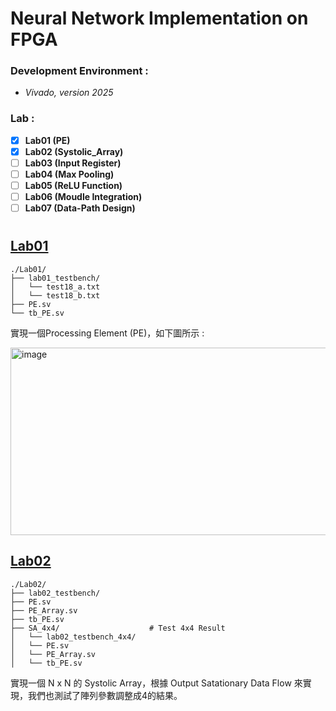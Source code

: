 # Neural Network Implementation on FPGA  

### Development Environment : 
- *Vivado, version 2025*   


### Lab : 
- [x] **Lab01 (PE)**
- [X] **Lab02 (Systolic_Array)**
- [ ] **Lab03 (Input Register)**
- [ ] **Lab04 (Max Pooling)**
- [ ] **Lab05 (ReLU Function)**
- [ ] **Lab06 (Moudle Integration)**
- [ ] **Lab07 (Data-Path Design)**

# 

## [Lab01](./Lab01) 
```
./Lab01/
├── lab01_testbench/  
│   └── test18_a.txt  
│   └── test18_b.txt  
├── PE.sv                        
└── tb_PE.sv    
```
實現一個Processing Element (PE)，如下圖所示 :  
   
<img width="600" height="300" alt="image" src="https://github.com/user-attachments/assets/5e62ab76-81d2-4af2-ba27-ad5c3426a452" />




## [Lab02](./Lab02)  
```
./Lab02/
├── lab02_testbench/    
├── PE.sv  
├── PE_Array.sv                          
├── tb_PE.sv
├── SA_4x4/                    # Test 4x4 Result  
│   └── lab02_testbench_4x4/
│   └── PE.sv 
│   └── PE_Array.sv 
│   └── tb_PE.sv 
```
實現一個 N x N 的 Systolic Array，根據 Output Satationary Data Flow 來實現，我們也測試了陣列參數調整成4的結果。  

